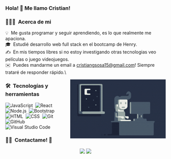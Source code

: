 ### Hola! 👋 Me llamo Cristian!



<!-- ## 👋 &nbsp;Hey there! I'm Aditya -->

### 👨🏻‍💻 &nbsp;Acerca de mi

💡 &nbsp;Me gusta programar y seguir aprendiendo, es lo que realmente me apaciona.\
🎓 &nbsp;Estudié desarrollo web full stack en el bootcamp de Henry.\
✍️ &nbsp;En mis tiempos libres si no estoy investigando otras tecnologias veo películas o juego videojuegos.\
✉️ &nbsp;Puedes mandarme un email a cristiangsosa15@gmail.com! Siempre trataré de responder rápido.\

<img alt="Night Coding" src="https://raw.githubusercontent.com/AVS1508/AVS1508/master/assets/Night-Coding.gif" align="right"/>

### 🛠 &nbsp;Tecnologías y herramientas

![JavaScript](https://img.shields.io/badge/-JavaScript-05122A?style=flat&logo=javascript)&nbsp;
![React](https://img.shields.io/badge/-React-05122A?style=flat&logo=react)&nbsp;
![Node.js](https://img.shields.io/badge/-Node.js-05122A?style=flat&logo=node.js)&nbsp;
![Bootstrap](https://img.shields.io/badge/-Bootstrap-05122A?style=flat&logo=bootstrap&logoColor=563D7C)\
![HTML](https://img.shields.io/badge/-HTML-05122A?style=flat&logo=HTML5)&nbsp;
![CSS](https://img.shields.io/badge/-CSS-05122A?style=flat&logo=CSS3&logoColor=1572B6)&nbsp;
![Git](https://img.shields.io/badge/-Git-05122A?style=flat&logo=git)&nbsp;
![GitHub](https://img.shields.io/badge/-GitHub-05122A?style=flat&logo=github)&nbsp;
![Visual Studio Code](https://img.shields.io/badge/-Visual%20Studio%20Code-05122A?style=flat&logo=visual-studio-code&logoColor=007ACC)&nbsp;

### 🤝🏻 &nbsp;Contactame! 🤗

<p align="center">
<a href="https://www.linkedin.com/in/cristiangsosa/"><img src="https://img.shields.io/badge/-Cristian%20Gaston%20Sosa-0077B5?style=flat&logo=Linkedin&logoColor=white"/></a>
<a href="mailto:cristiangsosa15@gmail.com"><img src="https://img.shields.io/badge/-cristiangsosa15@gmail.com-D14836?style=flat&logo=Gmail&logoColor=white"/></a>
</p>
